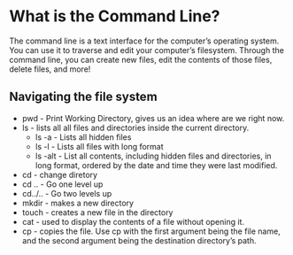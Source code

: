 # What is the Command Line?
The command line is a text interface for the computer’s operating system. 
You can use it to traverse and edit your computer’s filesystem. Through the command line, you can create new files, edit the contents of those files, delete files, and more!

## Navigating the file system

* pwd - Print Working Directory, gives us an idea where are we right now.
* ls - lists all all files and directories inside the current directory.
  * ls -a - Lists all hidden files
  * ls -l - Lists all files with long format
  * ls -alt - List all contents, including hidden files and directories, in long format, ordered by the date and time they were last modified.
* cd - change diretory
* cd .. - Go one level up
* cd../.. - Go two levels up
* mkdir - makes a new directory
* touch - creates a new file in the directory
* cat - used to display the contents of a file without opening it.
* cp - copies the file. Use cp with the first argument being the file name, and the second argument being the destination directory’s path.

